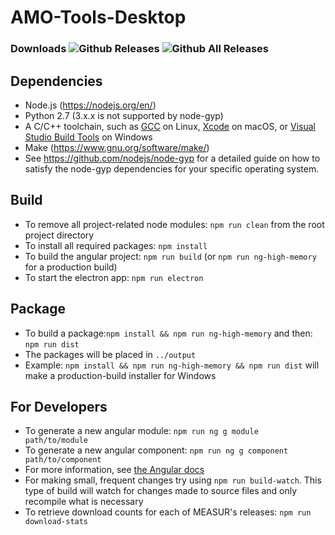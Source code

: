 # AMO-Tools-Desktop
### Downloads  ![Github Releases](https://img.shields.io/github/downloads/ORNL-AMO/AMO-Tools-Desktop/latest/total.svg?label=Current%20Release)  ![Github All Releases](https://img.shields.io/github/downloads/ORNL-AMO/AMO-Tools-Desktop/total.svg?label=All%20Time&colorB=afdffe)

## Dependencies
- Node.js (https://nodejs.org/en/)
- Python 2.7 \(3.x.x is not supported by node-gyp\)
- A C/C++ toolchain, such as [GCC](https://gcc.gnu.org/) on Linux, [Xcode](https://developer.apple.com/xcode/) on macOS, or [Visual Studio Build Tools](https://www.visualstudio.com/downloads/#build-tools-for-visual-studio-2017) on Windows
- Make (https://www.gnu.org/software/make/)
- See https://github.com/nodejs/node-gyp for a detailed guide on how to satisfy the node-gyp dependencies for your specific operating system.

## Build
- To remove all project-related node modules: `npm run clean` from the root project directory
- To install all required packages: `npm install`
- To build the angular project: `npm run build` \(or `npm run ng-high-memory` for a production build)
- To start the electron app: `npm run electron`

## Package
- To build a package:`npm install && npm run ng-high-memory` and then: `npm run dist`
- The packages will be placed in `../output`
- Example: `npm install && npm run ng-high-memory && npm run dist` will make a production-build installer for Windows

## For Developers
- To generate a new angular module: `npm run ng g module path/to/module`
- To generate a new angular component: `npm run ng g component path/to/component`
- For more information, see [the Angular docs](https://docs.angularjs.org/guide/component)
- For making small, frequent changes try using `npm run build-watch`. This type of build will watch for changes made to source files and only recompile what is necessary
- To retrieve download counts for each of MEASUR's releases: `npm run download-stats`
